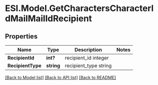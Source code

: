# ESI.Model.GetCharactersCharacterIdMailMailIdRecipient
## Properties

Name | Type | Description | Notes
------------ | ------------- | ------------- | -------------
**RecipientId** | **int?** | recipient_id integer | 
**RecipientType** | **string** | recipient_type string | 

[[Back to Model list]](../README.md#documentation-for-models) [[Back to API list]](../README.md#documentation-for-api-endpoints) [[Back to README]](../README.md)

